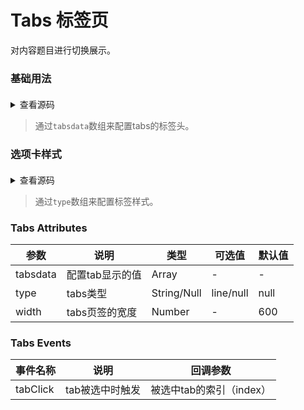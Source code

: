 # Tabs 标签页
对内容题目进行切换展示。

### 基础用法
<div class="box">
  <s-tabs :tabsdata="tabsdata"></s-tabs>
</div>

<details>
<summary>查看源码</summary>

```vue
<s-tabs :tabsdata="tabsdata"
      @tabClick="clickTab"
      :width="width"></s-tabs>

<script>
export default {
  data() {
    return {
      tabsdata: [
        {
          title: '基础管理',
        },
        {
          title: '用户管理'
        },
        {
          title: '配置管理'
        }
      ],
      width: 400
    }
  },
  methods: {
    clickTab(index) {
    }
  }
}
</script>
```
</details>

> 通过`tabsdata`数组来配置tabs的标签头。

### 选项卡样式
<div class="box">
  <s-tabs :tabsdata="tabsdata" @tabClick="clickTab" :width="width" type="line"></s-tabs>
</div>

<details>
<summary>查看源码</summary>

```vue
<s-tabs :tabsdata="tabsdata"
      @tabClick="clickTab"
      :width="width" type="line"></s-tabs>

<script>
export default {
  data() {
    return {
      tabsdata: [
        {
          title: '基础管理'
        },
        {
          title: '用户管理'
        },
        {
          title: '配置管理'
        }
      ],
      width: 400
    }
  },
  methods: {
    clickTab(index) {
    }
  }
}
</script>
```
</details>

> 通过`type`数组来配置标签样式。

### Tabs Attributes
 参数 | 说明 |类型|可选值|默认值|
---|---|---|---|---|
tabsdata | 配置tab显示的值 | Array | - | -
type | tabs类型 | String/Null | line/null | null
width | tabs页签的宽度 | Number | - | 600


### Tabs Events
 事件名称 | 说明 | 回调参数 |
---|---|---|
tabClick | tab被选中时触发 | 被选中tab的索引（index） |
<script>
export default {
  data() {
    return {
      tabsdata: [
        {
          title: '基础管理1',
        },
        {
          title: '用户管理'
        },
        {
          title: '配置管理'
        }
      ],
      width: 400
    }
  },
  methods: {
    clickTab() {

    }
  }
}
</script>
<style>
.box {
  margin:20px 0;
}
</style>
